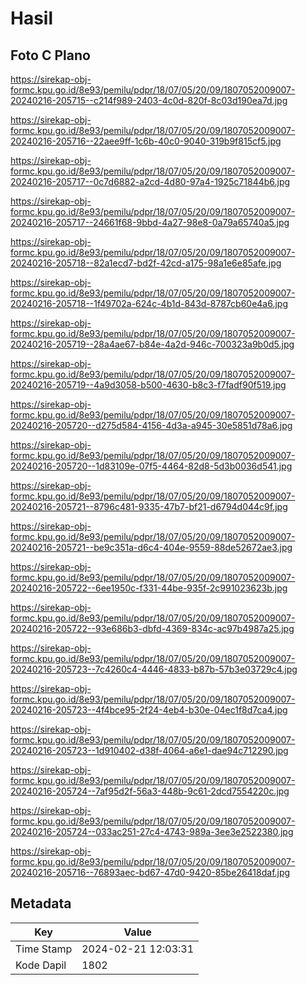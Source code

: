 # Hasil

## Foto C Plano

https://sirekap-obj-formc.kpu.go.id/8e93/pemilu/pdpr/18/07/05/20/09/1807052009007-20240216-205715--c214f989-2403-4c0d-820f-8c03d190ea7d.jpg

https://sirekap-obj-formc.kpu.go.id/8e93/pemilu/pdpr/18/07/05/20/09/1807052009007-20240216-205716--22aee9ff-1c6b-40c0-9040-319b9f815cf5.jpg

https://sirekap-obj-formc.kpu.go.id/8e93/pemilu/pdpr/18/07/05/20/09/1807052009007-20240216-205717--0c7d6882-a2cd-4d80-97a4-1925c71844b6.jpg

https://sirekap-obj-formc.kpu.go.id/8e93/pemilu/pdpr/18/07/05/20/09/1807052009007-20240216-205717--24661f68-9bbd-4a27-98e8-0a79a65740a5.jpg

https://sirekap-obj-formc.kpu.go.id/8e93/pemilu/pdpr/18/07/05/20/09/1807052009007-20240216-205718--82a1ecd7-bd2f-42cd-a175-98a1e6e85afe.jpg

https://sirekap-obj-formc.kpu.go.id/8e93/pemilu/pdpr/18/07/05/20/09/1807052009007-20240216-205718--1f49702a-624c-4b1d-843d-8787cb60e4a6.jpg

https://sirekap-obj-formc.kpu.go.id/8e93/pemilu/pdpr/18/07/05/20/09/1807052009007-20240216-205719--28a4ae67-b84e-4a2d-946c-700323a9b0d5.jpg

https://sirekap-obj-formc.kpu.go.id/8e93/pemilu/pdpr/18/07/05/20/09/1807052009007-20240216-205719--4a9d3058-b500-4630-b8c3-f7fadf90f519.jpg

https://sirekap-obj-formc.kpu.go.id/8e93/pemilu/pdpr/18/07/05/20/09/1807052009007-20240216-205720--d275d584-4156-4d3a-a945-30e5851d78a6.jpg

https://sirekap-obj-formc.kpu.go.id/8e93/pemilu/pdpr/18/07/05/20/09/1807052009007-20240216-205720--1d83109e-07f5-4464-82d8-5d3b0036d541.jpg

https://sirekap-obj-formc.kpu.go.id/8e93/pemilu/pdpr/18/07/05/20/09/1807052009007-20240216-205721--8796c481-9335-47b7-bf21-d6794d044c9f.jpg

https://sirekap-obj-formc.kpu.go.id/8e93/pemilu/pdpr/18/07/05/20/09/1807052009007-20240216-205721--be9c351a-d6c4-404e-9559-88de52672ae3.jpg

https://sirekap-obj-formc.kpu.go.id/8e93/pemilu/pdpr/18/07/05/20/09/1807052009007-20240216-205722--6ee1950c-f331-44be-935f-2c991023623b.jpg

https://sirekap-obj-formc.kpu.go.id/8e93/pemilu/pdpr/18/07/05/20/09/1807052009007-20240216-205722--93e686b3-dbfd-4369-834c-ac97b4987a25.jpg

https://sirekap-obj-formc.kpu.go.id/8e93/pemilu/pdpr/18/07/05/20/09/1807052009007-20240216-205723--7c4260c4-4446-4833-b87b-57b3e03729c4.jpg

https://sirekap-obj-formc.kpu.go.id/8e93/pemilu/pdpr/18/07/05/20/09/1807052009007-20240216-205723--4f4bce95-2f24-4eb4-b30e-04ec1f8d7ca4.jpg

https://sirekap-obj-formc.kpu.go.id/8e93/pemilu/pdpr/18/07/05/20/09/1807052009007-20240216-205723--1d910402-d38f-4064-a6e1-dae94c712290.jpg

https://sirekap-obj-formc.kpu.go.id/8e93/pemilu/pdpr/18/07/05/20/09/1807052009007-20240216-205724--7af95d2f-56a3-448b-9c61-2dcd7554220c.jpg

https://sirekap-obj-formc.kpu.go.id/8e93/pemilu/pdpr/18/07/05/20/09/1807052009007-20240216-205724--033ac251-27c4-4743-989a-3ee3e2522380.jpg

https://sirekap-obj-formc.kpu.go.id/8e93/pemilu/pdpr/18/07/05/20/09/1807052009007-20240216-205716--76893aec-bd67-47d0-9420-85be26418daf.jpg


## Metadata

| Key        | Value               |
| ---------- | ------------------- |
| Time Stamp | 2024-02-21 12:03:31 |
| Kode Dapil | 1802                |



